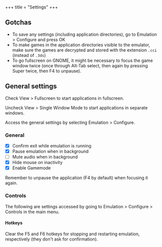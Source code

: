 +++
title = "Settings"
+++

## Gotchas

- To save any settings (including application directories), go to Emulation > Configure and press OK
- To make games in the application directories visible to the emulator, make sure the games are decrypted and stored with the extension `.cci` (instead of `.3ds`)
- To go fullscreen on GNOME, it might be necessary to focus the game window twice (once through Alt-Tab select, then again by pressing Super twice, then F4 to unpause).

## General settings

Check View > Fullscreen to start applications in fullscreen.

Uncheck View > Single Window Mode to start applications in separate windows.

Access the general settings by selecting Emulation > Configure.

### General

- [x] Confirm exit while emulation is running
- [x] Pause emulation when in background
- [ ] Mute audio when in background
- [x] Hide mouse on inactivity
- [x] Enable Gamemode

Remember to unpause the application (F4 by default) when focusing it again.

### Controls

The following are settings accessed by going to Emulation > Configure > Controls in the main menu.

#### Hotkeys

Clear the F5 and F6 hotkeys for stopping and restarting emulation, respectively (they don't ask for confirmation).
